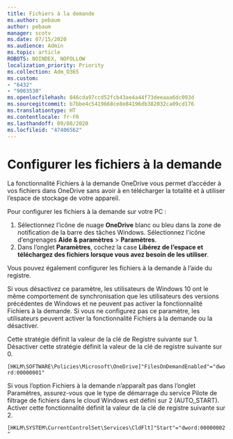 ```yaml
---
title: Fichiers à la demande
ms.author: pebaum
author: pebaum
manager: scotv
ms.date: 07/15/2020
ms.audience: Admin
ms.topic: article
ROBOTS: NOINDEX, NOFOLLOW
localization_priority: Priority
ms.collection: Adm_O365
ms.custom:
- "6432"
- "9003530"
ms.openlocfilehash: 846cda97ccd52fcb43ae4a44f73deeaaa6dc093d
ms.sourcegitcommit: b7bbe4c5419668ce8e84196db382032ca09cd176
ms.translationtype: HT
ms.contentlocale: fr-FR
ms.lasthandoff: 09/08/2020
ms.locfileid: "47406562"
---
```

# <a name="configure-files-on-demand"></a>Configurer les fichiers à la demande

La fonctionnalité Fichiers à la demande OneDrive vous permet d’accéder à vos fichiers dans OneDrive sans avoir à en télécharger la totalité et à utiliser l’espace de stockage de votre appareil.

Pour configurer les fichiers à la demande sur votre PC :

1. Sélectionnez l’icône de nuage **OneDrive** blanc ou bleu dans la zone de notification de la barre des tâches Windows. Sélectionnez l'icône d’engrenages **Aide & paramètres** > **Paramètres**.
2. Dans l’onglet **Paramètres**, cochez la case **Libérez de l’espace et téléchargez des fichiers lorsque vous avez besoin de les utiliser**.  

Vous pouvez également configurer les fichiers à la demande à l’aide du registre.

Si vous désactivez ce paramètre, les utilisateurs de Windows 10 ont le même comportement de synchronisation que les utilisateurs des versions précédentes de Windows et ne peuvent pas activer la fonctionnalité Fichiers à la demande. Si vous ne configurez pas ce paramètre, les utilisateurs peuvent activer la fonctionnalité Fichiers à la demande ou la désactiver.

Cette stratégie définit la valeur de la clé de Registre suivante sur 1. Désactiver cette stratégie définit la valeur de la clé de registre suivante sur 0.

`[HKLM\SOFTWARE\Policies\Microsoft\OneDrive]"FilesOnDemandEnabled"="dword:00000001"`

Si vous l’option Fichiers à la demande n’apparaît pas dans l’onglet Paramètres, assurez-vous que le type de démarrage du service Pilote de filtrage de fichiers dans le cloud Windows est défini sur 2 (AUTO_START). Activer cette fonctionnalité définit la valeur de la clé de registre suivante sur 2.

`[HKLM\SYSTEM\CurrentControlSet\Services\CldFlt]"Start"="dword:00000002"`